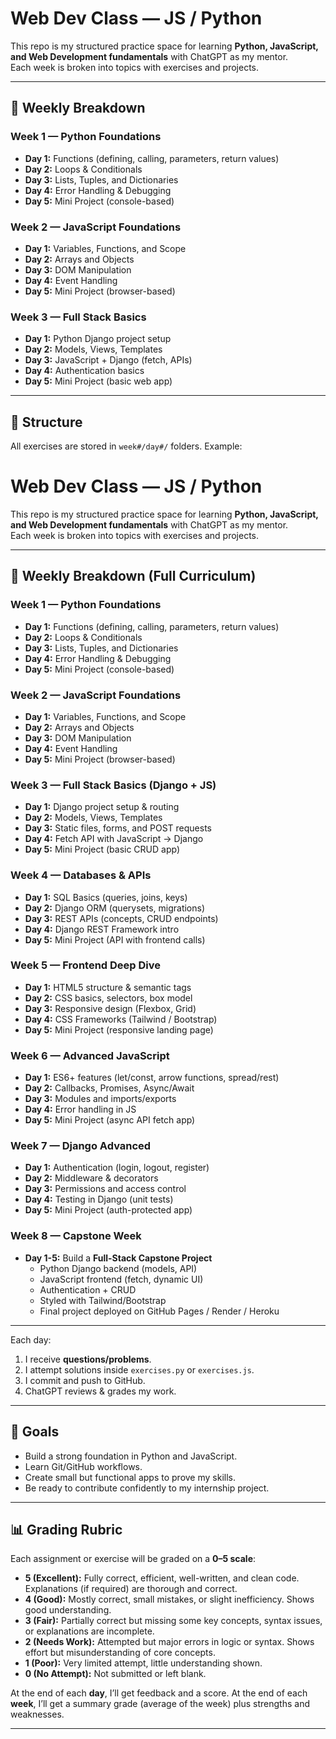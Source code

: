 # Web Dev Class — JS / Python

This repo is my structured practice space for learning **Python, JavaScript, and Web Development fundamentals** with ChatGPT as my mentor.  
Each week is broken into topics with exercises and projects.  

---

## 📅 Weekly Breakdown

### Week 1 — Python Foundations
- **Day 1:** Functions (defining, calling, parameters, return values)  
- **Day 2:** Loops & Conditionals  
- **Day 3:** Lists, Tuples, and Dictionaries  
- **Day 4:** Error Handling & Debugging  
- **Day 5:** Mini Project (console-based)  

### Week 2 — JavaScript Foundations
- **Day 1:** Variables, Functions, and Scope  
- **Day 2:** Arrays and Objects  
- **Day 3:** DOM Manipulation  
- **Day 4:** Event Handling  
- **Day 5:** Mini Project (browser-based)  

### Week 3 — Full Stack Basics
- **Day 1:** Python Django project setup  
- **Day 2:** Models, Views, Templates  
- **Day 3:** JavaScript + Django (fetch, APIs)  
- **Day 4:** Authentication basics  
- **Day 5:** Mini Project (basic web app)  

---

## 📝 Structure

All exercises are stored in `week#/day#/` folders. Example:

# Web Dev Class — JS / Python

This repo is my structured practice space for learning **Python, JavaScript, and Web Development fundamentals** with ChatGPT as my mentor.  
Each week is broken into topics with exercises and projects.  

---

## 📅 Weekly Breakdown (Full Curriculum)

### Week 1 — Python Foundations
- **Day 1:** Functions (defining, calling, parameters, return values)  
- **Day 2:** Loops & Conditionals  
- **Day 3:** Lists, Tuples, and Dictionaries  
- **Day 4:** Error Handling & Debugging  
- **Day 5:** Mini Project (console-based)  

### Week 2 — JavaScript Foundations
- **Day 1:** Variables, Functions, and Scope  
- **Day 2:** Arrays and Objects  
- **Day 3:** DOM Manipulation  
- **Day 4:** Event Handling  
- **Day 5:** Mini Project (browser-based)  

### Week 3 — Full Stack Basics (Django + JS)
- **Day 1:** Django project setup & routing  
- **Day 2:** Models, Views, Templates  
- **Day 3:** Static files, forms, and POST requests  
- **Day 4:** Fetch API with JavaScript → Django  
- **Day 5:** Mini Project (basic CRUD app)  

### Week 4 — Databases & APIs
- **Day 1:** SQL Basics (queries, joins, keys)  
- **Day 2:** Django ORM (querysets, migrations)  
- **Day 3:** REST APIs (concepts, CRUD endpoints)  
- **Day 4:** Django REST Framework intro  
- **Day 5:** Mini Project (API with frontend calls)  

### Week 5 — Frontend Deep Dive
- **Day 1:** HTML5 structure & semantic tags  
- **Day 2:** CSS basics, selectors, box model  
- **Day 3:** Responsive design (Flexbox, Grid)  
- **Day 4:** CSS Frameworks (Tailwind / Bootstrap)  
- **Day 5:** Mini Project (responsive landing page)  

### Week 6 — Advanced JavaScript
- **Day 1:** ES6+ features (let/const, arrow functions, spread/rest)  
- **Day 2:** Callbacks, Promises, Async/Await  
- **Day 3:** Modules and imports/exports  
- **Day 4:** Error handling in JS  
- **Day 5:** Mini Project (async API fetch app)  

### Week 7 — Django Advanced
- **Day 1:** Authentication (login, logout, register)  
- **Day 2:** Middleware & decorators  
- **Day 3:** Permissions and access control  
- **Day 4:** Testing in Django (unit tests)  
- **Day 5:** Mini Project (auth-protected app)  

### Week 8 — Capstone Week
- **Day 1-5:** Build a **Full-Stack Capstone Project**  
  - Python Django backend (models, API)  
  - JavaScript frontend (fetch, dynamic UI)  
  - Authentication + CRUD  
  - Styled with Tailwind/Bootstrap  
  - Final project deployed on GitHub Pages / Render / Heroku  

---

Each day:
1. I receive **questions/problems**.  
2. I attempt solutions inside `exercises.py` or `exercises.js`.  
3. I commit and push to GitHub.  
4. ChatGPT reviews & grades my work.  

---

## 🎯 Goals
- Build a strong foundation in Python and JavaScript.  
- Learn Git/GitHub workflows.  
- Create small but functional apps to prove my skills.  
- Be ready to contribute confidently to my internship project.  

---

## 📊 Grading Rubric

Each assignment or exercise will be graded on a **0–5 scale**:

- **5 (Excellent):** Fully correct, efficient, well-written, and clean code. Explanations (if required) are thorough and correct.  
- **4 (Good):** Mostly correct, small mistakes, or slight inefficiency. Shows good understanding.  
- **3 (Fair):** Partially correct but missing some key concepts, syntax issues, or explanations are incomplete.  
- **2 (Needs Work):** Attempted but major errors in logic or syntax. Shows effort but misunderstanding of core concepts.  
- **1 (Poor):** Very limited attempt, little understanding shown.  
- **0 (No Attempt):** Not submitted or left blank.  

At the end of each **day**, I’ll get feedback and a score. At the end of each **week**, I’ll get a summary grade (average of the week) plus strengths and weaknesses.  

---

